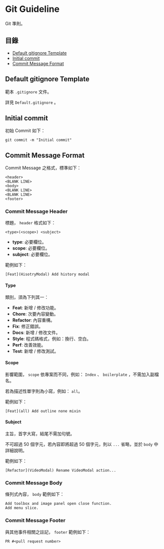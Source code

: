 # Git Guideline

Git 準則。

## 目錄
* [Default gitignore Template](#default-gitignore-template)
* [Initial commit](#initial-commit)
* [Commit Message Format](#commit-message-format)

## Default gitignore Template

範本 `.gitignore` 文件。

詳見 `Default.gitignore` 。

## Initial commit

初始 Commit 如下：

```
git commit -m "Initial commit"
```

## Commit Message Format

Commit Message 之格式，標準如下：

```
<header>
<BLANK LINE>
<body>
<BLANK LINE>
<BLANK LINE>
<footer>
```

### Commit Message Header

標題， `header` 格式如下：

```
<type>(<scope>) <subject>
```

- **type**: 必要欄位。
- **scope**: 必要欄位。
- **subject**: 必要欄位。

範例如下：

```
[Feat](HisotryModal) Add history modal
```

#### Type

類別，須為下列其一：

- **Feat**: 新增 / 修改功能。
- **Chore**: 次要內容變動。
- **Refactor**: 內容重構。
- **Fix**: 修正錯誤。
- **Docs**: 新增 / 修改文件。
- **Style**: 程式碼格式，例如：換行、空白。
- **Perf**: 改善效能。
- **Test**: 新增 / 修改測試。

#### Scope

影響範圍， `scope` 依專案而不同，例如： `Index` 、 `boilerplate` ，不需加入副檔名。

若為描述性單字則為小寫，例如： `all`。

範例如下：

```
[Feat](all) Add outline none mixin
```

#### Subject

主旨，首字大寫，結尾不需加句號。

不可超過 50 個字元，若內容即將超過 50 個字元，則以 `...` 省略，並於 `body` 中詳細說明。

範例如下：

```
[Refactor](VideoModal) Rename VideoModal action...
```

### Commit Message Body

條列式內容， `body` 範例如下：

```
Add toolbox and image panel open close function.
Add menu slice.
```

### Commit Message Footer

與其他事件相關之註記， `footer` 範例如下：

```
PR #<pull request number>
```